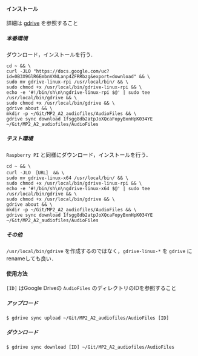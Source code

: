 #### インストール
詳細は [gdrive](https://github.com/prasmussen/gdrive) を参照すること
##### 本番環境
ダウンロード，インストールを行う．
```shell-session:install_gdrive-linux-rpi
cd ~ && \
curl -JLO "https://docs.google.com/uc?id=0B3X9GlR6EmbnVXNLanp4ZFRRbzg&export=download" && \
sudo mv gdrive-linux-rpi /usr/local/bin/ && \
sudo chmod +x /usr/local/bin/gdrive-linux-rpi && \
echo -e '#!/bin/sh\n\ngdrive-linux-rpi $@' | sudo tee /usr/local/bin/gdrive && \
sudo chmod +x /usr/local/bin/gdrive && \
gdrive about && \
mkdir -p ~/Git/MP2_A2_audiofiles/AudioFiles && \
gdrive sync download 1fsgg8db2atpJoXQcaFopyBxnHpK034YE ~/Git/MP2_A2_audiofiles/AudioFiles
```

##### テスト環境
`Raspberry PI` と同様にダウンロード，インストールを行う．
```shell-session:install_gdrive-linux-x64
cd ~ && \
curl -JLO ［URL］ && \
sudo mv gdrive-linux-x64 /usr/local/bin/ && \
sudo chmod +x /usr/local/bin/gdrive-linux-rpi && \
echo -e '#!/bin/sh\n\ngdrive-linux-x64 $@' | sudo tee /usr/local/bin/gdrive && \
sudo chmod +x /usr/local/bin/gdrive && \
gdrive about && \
mkdir -p ~/Git/MP2_A2_audiofiles/AudioFiles && \
gdrive sync download 1fsgg8db2atpJoXQcaFopyBxnHpK034YE ~/Git/MP2_A2_audiofiles/AudioFiles
```

##### その他
`/usr/local/bin/gdrive` を作成するのではなく，`gdrive-linux-*` を `gdrive` にrenameしても良い．

#### 使用方法
`[ID]` はGoogle Driveの `AudioFiles` のディレクトリのIDを参照すること
##### アップロード
```shell-session:gdrive_upload
$ gdrive sync upload ~/Git/MP2_A2_audiofiles/AudioFiles [ID]
```

##### ダウンロード
```shell-session:gdrive_download
$ gdrive sync download [ID] ~/Git/MP2_A2_audiofiles/AudioFiles
```
